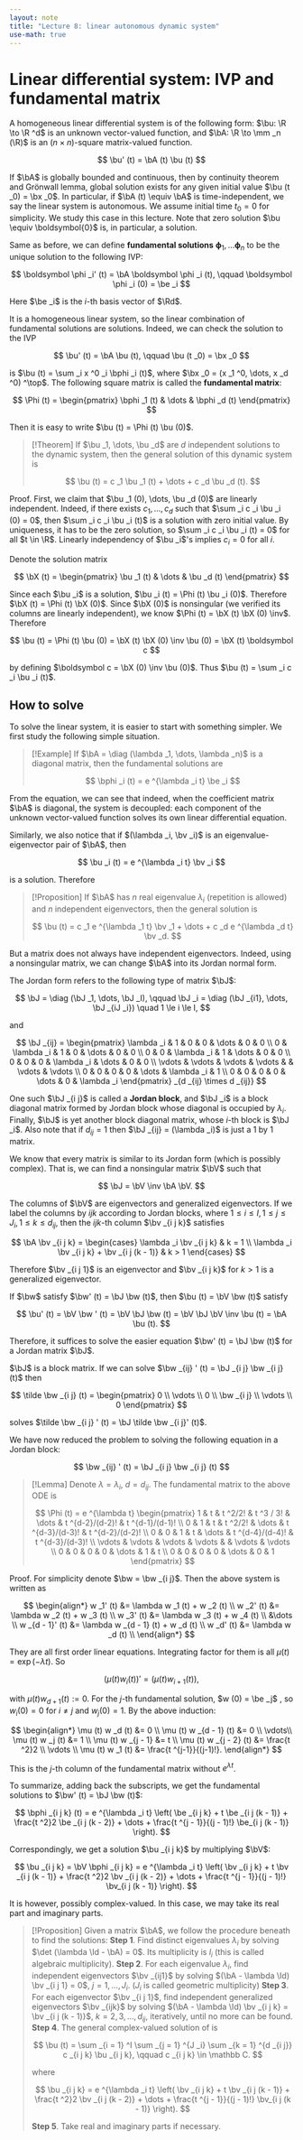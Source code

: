 ```yaml
---
layout: note
title: "Lecture 8: linear autonomous dynamic system"
use-math: true
---
```


# Linear differential system: IVP and fundamental matrix

$$
\newcommand{\bx}{\boldsymbol x}
\newcommand{\bX}{\boldsymbol X}
\newcommand{\by}{\boldsymbol y}
\newcommand{\bu}{\boldsymbol u}
\newcommand{\bv}{\boldsymbol v}
\newcommand{\bw}{\boldsymbol w}
\newcommand{\bF}{\boldsymbol F}
\newcommand{\bP}{\boldsymbol P}
\newcommand{\bV}{\boldsymbol V}
\newcommand{\bJ}{\boldsymbol J}
\newcommand{\bf}{\boldsymbol f}
\newcommand{\be}{\boldsymbol e}
\newcommand{\bphi}{\boldsymbol \phi}
\newcommand{\bA}{\boldsymbol A}
$$

A homogeneous linear differential system is of the following form: $\bu: \R \to \R ^d$ is an unknown vector-valued function, and $\bA: \R \to \mm _n (\R)$ is an $(n \times n)$-square matrix-valued function. 

$$
	\bu' (t) = \bA (t) \bu (t)
$$

If $\bA$ is globally bounded and continuous, then by continuity theorem and Grönwall lemma, global solution exists for any given initial value $\bu (t _0) = \bx _0$. In particular, if $\bA (t) \equiv \bA$ is time-independent, we say the linear system is autonomous. We assume initial time $t _0 = 0$ for simplicity. We study this case in this lecture. Note that zero solution $\bu \equiv \boldsymbol{0}$ is, in particular, a solution. 

Same as before, we can define **fundamental solutions** $\boldsymbol \phi _1, \dots \boldsymbol \phi _n$ to be the unique solution to the following IVP:

$$
	\boldsymbol \phi _i' (t) = \bA \boldsymbol \phi _i (t), \qquad \boldsymbol \phi _i (0) = \be _i
$$

Here $\be _i$ is the $i$-th basis vector of $\Rd$.

It is a homogeneous linear system, so the linear combination of fundamental solutions are solutions. Indeed, we can check the solution to the IVP


$$
	\bu' (t) = \bA \bu (t), \qquad \bu (t _0) = \bx _0
$$

is $\bu (t) = \sum _i x ^0 _i \bphi _i (t)$, where $\bx _0 = (x _1 ^0, \dots, x _d ^0) ^\top$. The following square matrix is called the **fundamental matrix**:

$$
	\Phi (t) = \begin{pmatrix}
		\bphi _1 (t) & \dots & \bphi _d (t)
	\end{pmatrix}
$$

Then it is easy to write $\bu (t) = \Phi (t) \bu (0)$.

> [!Theorem]
> If $\bu _1, \dots, \bu _d$ are $d$ independent solutions to the dynamic system, then the general solution of this dynamic system is 
> 
> $$
> 	\bu (t) = c _1 \bu _1 (t) + \dots + c _d \bu _d (t).
> $$

Proof. First, we claim that $\bu _1 (0), \dots, \bu _d (0)$ are linearly independent. Indeed, if there exists $c _1, \dots, c _d$ such that $\sum _i c _i \bu _i (0) = 0$, then $\sum _i c _i \bu _i (t)$ is a solution with zero initial value. By uniqueness, it has to be the zero solution, so $\sum _i c _i \bu _i (t) = 0$ for all $t \in \R$. Linearly independency of $\bu _i$'s implies $c _i = 0$ for all $i$.

Denote the solution matrix 

$$
	\bX (t) = \begin{pmatrix}
		\bu _1 (t) & \dots & \bu _d (t)
	\end{pmatrix}
$$

Since each $\bu _i$ is a solution, $\bu _i (t) = \Phi (t) \bu _i (0)$. Therefore $\bX (t) = \Phi (t) \bX (0)$. Since $\bX (0)$ is nonsingular (we verified its columns are linearly independent), we know $\Phi (t) = \bX (t) \bX (0) \inv$. Therefore 

$$
	\bu (t) = \Phi (t) \bu (0) = \bX (t) \bX (0) \inv \bu (0) = \bX (t) \boldsymbol c
$$

by defining $\boldsymbol c = \bX (0) \inv \bu (0)$. Thus $\bu (t) = \sum _i c _i \bu _i (t)$.

## How to solve

To solve the linear system, it is easier to start with something simpler. We first study the following simple situation.

> [!Example]
> If $\bA = \diag (\lambda _1, \dots, \lambda _n)$ is a diagonal matrix, then the fundamental solutions are
> 
> $$
> 	\bphi _i (t) = e ^{\lambda _i t} \be _i
> $$

From the equation, we can see that indeed, when the coefficient matrix $\bA$ is diagonal, the system is decoupled: each component of the unknown vector-valued function solves its own linear differential equation. 

Similarly, we also notice that if $(\lambda _i, \bv _i)$ is an eigenvalue-eigenvector pair of $\bA$, then 

$$
	\bu _i (t) = e ^{\lambda _i t} \bv _i
$$

is a solution. Therefore 

> [!Proposition]
> If $\bA$ has $n$ real eigenvalue $\lambda _i$ (repetition is allowed) and $n$ independent eigenvectors, then the general solution is 
> 
> $$
> 	\bu (t) = c _1 e ^{\lambda _1 t} \bv _1 + \dots + c _d e ^{\lambda _d t} \bv _d.
> $$

But a matrix does not always have independent eigenvectors. Indeed, using a nonsingular matrix, we can change $\bA$ into its Jordan normal form. 

The Jordan form refers to the following type of matrix $\bJ$: 

$$
	\bJ = \diag (\bJ _1, \dots, \bJ _I), \qquad \bJ _i = \diag (\bJ _{i1}, \dots, \bJ _{iJ _i}) \quad 1 \le i \le I,
$$

and 

$$
	\bJ _{ij} = \begin{pmatrix}
		\lambda _i & 1 & 0 & 0 & \dots & 0 & 0 \\
		0 & \lambda _i & 1 & 0 & \dots & 0 & 0 \\
		0 & 0 & \lambda _i & 1 & \dots & 0 & 0 \\
		0 & 0 & 0 & \lambda _i & \dots & 0 & 0 \\
		\vdots & \vdots & \vdots & \vdots & & \vdots & \vdots \\
		0 & 0 & 0 & 0 & \dots & \lambda _i & 1 \\
		0 & 0 & 0 & 0 & \dots & 0 & \lambda _i
	\end{pmatrix} _{d _{ij} \times d _{ij}}
$$

One such $\bJ _{i j}$ is called a **Jordan block**, and $\bJ _i$ is a block diagonal matrix formed by Jordan block whose diagonal is occupied by $\lambda _i$. Finally, $\bJ$ is yet another block diagonal matrix, whose $i$-th block is $\bJ _i$. Also note that if $d _{i j} = 1$ then $\bJ _{ij} = (\lambda _i)$ is just a 1 by 1 matrix.

We know that every matrix is similar to its Jordan form (which is possibly complex). That is, we can find a nonsingular matrix $\bV$ such that  

$$
	\bJ = \bV \inv \bA \bV.
$$

The columns of $\bV$ are eigenvectors and generalized eigenvectors. If we label the columns by $i j k$ according to Jordan blocks, where $1 \le i \le I, 1 \le j \le J _i, 1 \le k \le d _{ij}$, then the $ijk$-th column $\bv _{i j k}$ satisfies

$$
	\bA \bv _{i j k} = \begin{cases} 
		\lambda _i \bv _{i j k} & k = 1 \\
		\lambda _i \bv _{i j k} + \bv _{i j (k - 1)} & k > 1
	\end{cases}
$$

Therefore $\bv _{i j 1}$ is an eigenvector and $\bv _{i j k}$ for $k > 1$ is a generalized eigenvector.

If $\bw$ satisfy $\bw' (t) = \bJ \bw (t)$, then $\bu (t) = \bV \bw (t)$ satisfy 

$$
	\bu' (t) = \bV \bw ' (t) = \bV \bJ \bw (t) = \bV \bJ \bV \inv \bu (t) = \bA \bu (t).
$$

Therefore, it suffices to solve the easier equation $\bw' (t) = \bJ \bw (t)$ for a Jordan matrix $\bJ$. 

$\bJ$ is a block matrix. If we can solve $\bw _{ij} ' (t) = \bJ _{i j} \bw _{i j} (t)$ then 

$$
	\tilde \bw _{i j} (t) = \begin{pmatrix} 0 \\ \vdots \\ 0 \\ \bw _{i j} \\ \vdots \\ 0 \end{pmatrix}
$$

solves $\tilde \bw _{i j} ' (t) = \bJ \tilde \bw _{i j}' (t)$. 

We have now reduced the problem to solving the following equation in a Jordan block:

$$
	\bw _{ij} ' (t) = \bJ _{i j} \bw _{i j} (t)
$$

> [!Lemma]
> Denote $\lambda = \lambda _i$, $d = d _{i j}$. The fundamental matrix to the above ODE is 
> 
> $$
> 	\Phi (t) = e ^{\lambda t} \begin{pmatrix} 
> 	1 & t & t ^2/2! & t ^3 / 3! & \dots & t ^{d-2}/(d-2)! & t ^{d-1}/(d-1)! \\
> 	0 & 1 & t & t ^2/2!  & \dots & t ^{d-3}/(d-3)! & t ^{d-2}/(d-2)! \\
> 	0 & 0 & 1 & t & \dots & t ^{d-4}/(d-4)! & t ^{d-3}/(d-3)! \\
> 	\vdots & \vdots & \vdots & \vdots & & \vdots & \vdots \\
> 	0 & 0 & 0 & 0 & \dots & 1 & t \\
> 	0 & 0 & 0 & 0 & \dots & 0 & 1
> 	\end{pmatrix}
> $$

Proof. For simplicity denote $\bw = \bw _{i j}$. Then the above system is written as 

$$
\begin{align*}
	w _1' (t) &= \lambda w _1 (t) + w _2 (t) \\
	w _2' (t) &= \lambda w _2 (t) + w _3 (t) \\
	w _3' (t) &= \lambda w _3 (t) + w _4 (t) \\
	&\dots \\
	w _{d - 1}' (t) &= \lambda w _{d - 1} (t) + w _d (t) \\
	w _d' (t) &= \lambda w _d (t) \\
\end{align*}
$$

They are all first order linear equations. Integrating factor for them is all $\mu (t) = \exp (-\lambda t)$. So 

$$
	(\mu (t) w _{i} (t))' = (\mu (t) w _{i + 1} (t)),
$$

with $\mu (t) w _{d + 1} (t) := 0$. For the $j$-th fundamental solution, $w (0) = \be _j$ , so $w _{i} (0) = 0$ for $i \neq j$ and $w _j (0) = 1$.  By the above induction: 

$$
\begin{align*}
	\mu (t) w _d (t) &= 0 \\ 
	\mu (t) w _{d - 1} (t) &= 0 \\
	 \vdots\\
	 \mu (t) w _j (t) &= 1 \\
	 \mu (t) w _{j - 1} &= t \\
	 \mu (t) w _{j - 2} (t) &= \frac{t ^2}2 \\
	 \vdots \\
	 \mu (t) w _1 (t) &= \frac{t ^{j-1}}{(j-1)!}.
\end{align*}
$$

This is the $j$-th column of the fundamental matrix without $e ^{\lambda t}$.

To summarize, adding back the subscripts, we get the fundamental solutions to $\bw' (t) = \bJ \bw (t)$:

$$
	\bphi _{i j k} (t) = e ^{\lambda _i t} \left(
		\be _{i j k} + t \be _{i j (k - 1)} + \frac{t ^2}2 \be _{i j (k - 2)} + \dots + \frac{t ^{j - 1}}{(j - 1)!} \be_{i j (k - 1)}
	\right).
$$

Correspondingly, we get a solution $\bu _{i j k}$ by multiplying $\bV$: 

$$
	\bu _{i j k} = \bV \bphi _{i j k} = e ^{\lambda _i t} \left(
		\bv _{i j k} + t \bv _{i j (k - 1)} + \frac{t ^2}2 \bv _{i j (k - 2)} + \dots + \frac{t ^{j - 1}}{(j - 1)!} \bv_{i j (k - 1)}
	\right).
$$

It is however, possibly complex-valued. In this case, we may take its real part and imaginary parts.

> [!Proposition]
> Given a matrix $\bA$, we follow the procedure beneath to find the solutions:
> **Step 1**. Find distinct eigenvalues $\lambda _i$ by solving $\det (\lambda \Id - \bA) = 0$. Its multiplicity is $l _i$ (this is called algebraic multiplicity).
> **Step 2**. For each eigenvalue $\lambda _i$, find independent eigenvectors $\bv _{ij1}$ by solving $(\bA - \lambda \Id) \bv _{i j 1} = 0$, $j = 1, \dots, J _i$. ($J _i$ is called geometric multiplicity)
> **Step 3**. For each eigenvector $\bv _{i j 1}$, find independent generalized eigenvectors $\bv _{ijk}$ by solving $(\bA - \lambda \Id) \bv _{i j k} = \bv _{i j (k - 1)}$, $k = 2, 3, \dots, d _{i j}$, iteratively, until no more can be found.
> **Step 4**. The general complex-valued solution of is
> 
> $$
> 	\bu (t) = \sum _{i = 1} ^I \sum _{j = 1} ^{J _i} \sum _{k = 1} ^{d _{i j}} c _{i j k} \bu _{i j k}, \qquad c _{i j k} \in \mathbb C.
> $$ 
> 
> where 
> 
> $$
> 	\bu _{i j k} = e ^{\lambda _i t} \left(
> 	\bv _{i j k} + t \bv _{i j (k - 1)} + \frac{t ^2}2 \bv _{i j (k - 2)} + 
> 	\dots + \frac{t ^{j - 1}}{(j - 1)!} \bv_{i j (k - 1)}
> 	\right).
> $$
> 
> **Step 5**. Take real and imaginary parts if necessary.

